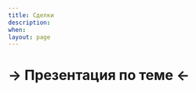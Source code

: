 ```yaml
---
title: Сделки
description:
when:
layout: page
---
```


# &rarr; <a id="goToPresentation" target="_blank">Презентация по теме</a> &larr;

<!-- <hr /> -->

<!-- # Вопросы -->

<!-- 1. Понятие, признаки, цель сделки. -->
<!-- 2. Условия действительности сделки. -->
<!-- 3. Недействительность сделок (оспоримые и ничтожные сделки). -->
<!-- 4. Простая письменная и нотариальная форма сделок, последствия несоблюдения требуемой законом формы сделки. -->

<!-- # Задания -->

<!-- 1. Выберите НЕверный вариант(ы) ответа: -->
<!--    1. любая сделка -- это договор; -->
<!--    2. любой договор -- это сделка; -->
<!--    3. любое обязательство -- это сделка. -->
<!-- 2. Перечислите случаи, когда ГК РФ предусматривает последствия -->
<!--    недействительности сделок в виде: -->

<!--    1. двусторонней реституции; -->
<!--    2. односторонней реституции; -->
<!--    3. неприменения реституции; -->
<!--    4. возмещение реального ущерба в пользу потерпевшего. -->

<!-- 3. Составьте в форме таблицы виды недействительных сделок, указав номер статьи и -->
<!--    последствия недействительности сделки: -->

<!--    1. сделки с пороками содержания; -->
<!--    2. сделки с пороками субъектного состава; -->
<!--    3. сделки с пороками воли; -->
<!--    4. возмещение реального ущерба в пользу потерпевшего. -->

<!-- 4. Заполните схему: -->

<!--    ![](./deals/kinds.jpg) -->

<!-- 5. Раскройте признаки сделок: -->

<!--    ![](./deals/markers.jpg) -->

<!-- 6. Решите: -->

<!--    ![](./deals/vii.jpg) -->

<!-- 7. Найдите и проанализируйте судебное решение, касающееся притворной сделки: кто -->
<!--    предъявил требование в суд относительно притворной сделки, какую сделку -->
<!--    прикрывала притворная сделка, благодаря каким фактам судом было установлено, что -->
<!--    сделка прикрывает другую сделку? -->

<!-- # Задачи -->

<!-- ## Задача 1 -->

<!-- На общем собрании жильцов многоквартирного дома было принято решение о сдаче в -->
<!-- аренду подвального помещения дома под офис одному юридическому лицу. Однако -->
<!-- кворума на собрании жильцов не было. -->

<!-- Вопросы: -->

<!-- 1. Каковы правовые последствия принятия на общем собрании жильцов решения о -->
<!--    заключении договора, в том числе о сдаче помещения в аренду? -->
<!-- 2. Действительно ли решение общего собрания жильцов с учетом условий задачи? -->
<!--    Если недействительно, то каковым оно является: ничтожным или оспоримым? -->

<!-- ## Задача 2 -->

<!-- Определите вид условия в предложенных сделках: -->

<!-- 1. Иванов заключил договор с Сидоровым о том, что последний предоставит в июне -->
<!--    свою дачу в аренду Иванову, если Иванову будет предоставлен в этом месяце на -->
<!--    работе отпуск. -->
<!-- 2. Иванов выдаст вексель своей внучке при условии, что она разведется со своим -->
<!--    мужем — гражданином Израиля. -->
<!-- 3. Профессор решил заняться репетиторством в летнее время и заключил договор с -->
<!--    одним неуспевающим студентом о проведении занятий по русскому языку, указав, -->
<!--    что, если он (профессор) будет привлечен к работе в вузе в летнее время, то -->
<!--    данный договор прекратит свое действие. -->
<!-- 4. Один молодой человек сообщил своей девушке, что подарит ей колье, как только -->
<!--    ограбит ювелирный магазин. -->

<!-- ## Задача 3 -->

<!-- Ласточкини его племянник решили порыбачить. Приехав на озеро, Ласточкин купил -->
<!-- удочки для рыбной ловли в близлежащем магазине. Однако, когда, устроившись на -->
<!-- берегу, они готовились к рыбалке, то обнаружили, что удочки не раздвигаются. -->
<!-- Компания отправилась обратно в магазин, чтобы обменять удочки на другие. -->
<!-- Продавец попросил представить чек. Пошарив по карманам, Ласточкин с ужасом -->
<!-- понял, что чек потерялся. Племянник утверждал, что договор на приобретение -->
<!-- удочек был заключен. Продавец магазина возражал против замены удочек, поскольку -->
<!-- письменная форма договора не была соблюдена, в связи с чем на свидетельские -->
<!-- показания в подтверждение заключения договора ссылаться нельзя. -->

<!-- Вопросы: -->

<!-- 1. В какой форме должен быть заключен договор розничной купли-продажи? -->
<!-- 2. Назовите общее правило о последствиях несоблюдения простой письменной формы -->
<!--    сделки. -->
<!-- 3. Прав ли продавец относительно последствий несоблюдения простой письменной -->
<!--    формы договора розничной купли- продажи? -->

<!-- ## Задача 4 -->

<!-- Васечкин с первого взгляда влюбился в Рубашкину и предложил ей выйти за него -->
<!-- замуж. Рубашкина подумала неделю и согласилась. Молодые люди пошли в ЗАГС и -->
<!-- подали заявление о вступлении в брак. Васечкин очень большое внимание придавал -->
<!-- своему внешнему виду и считал, что на свадьбе он должен быть неотразим и -->
<!-- обязательно одет в очень дорогой костюм. Жених пришел в элитный магазин одежды -->
<!-- и, выбрав костюм, сообщил, что приобретает данный костюм, потому что собирается -->
<!-- вступить в брак. Через три недели после приобретения Васечкиным костюма молодые -->
<!-- люди поссорились и решили, что не подходят друг другу. Васечкин принес в магазин -->
<!-- костюм и сообщил, что возвращает костюм, так как обстоятельство, в силу которого -->
<!-- он приобретал костюм, отпало, и костюм ему больше не нужен, просил возвратить -->
<!-- деньги. -->

<!-- Вопросы: -->

<!-- 1. Имеет ли мотив совершения сделки правовое значение? -->
<!-- 2. Подлежит ли требование Васечкина о возврате денег удовлетворению? -->

<!-- ## Задача 5 -->

<!-- Между больницей и медицинским учебным заведением был заключен договор о -->
<!-- сотрудничестве, согласно которому больница за вознаграждение обязалась -->
<!-- передавать организации неопознанные трупы людей и трупы мертворожденных детей -->
<!-- для учебных и научных целей. -->

<!-- Вопросы: -->

<!-- 1. Имеет ли данная сделка пороки? В чем существо порока? -->
<!-- 2. В каких элементах сделки содержится порок? -->

<!-- ## Задача 6 -->

<!-- Вспомните сюжет из замечательного произведения Ильфа и Петрова «Двенадцать -->
<!-- стульев», когда великий комбинатор Остап Бендер вместе с Ипполитом Матвеевичем -->
<!-- Воробьяниновым прибывает в маленький город Васюки. В поисках средств на -->
<!-- приобретение стульев, оставшихся на судне, Остап Бендер проводит в шахматном -->
<!-- клубе города Васюки лекцию о шахматной мысли и платный шахматный турнир, -->
<!-- представляясь гроссмейстером, хотя в шахматы играл только один раз. -->

<!-- Вопросы: -->

<!-- 1. Действительна ли сделка, заключенная Остапом Бендером с членами шахматного -->
<!--    клуба о проведении шахматного турнира? -->
<!-- 2. Если недействительна, то в каком элементе сделки содержится порок и в чем он -->
<!--    заключается? -->
<!-- 3. В чем отличие между обманом и заблуждением? -->
<!-- 4. Изменится ли подход к сделке, если ложную информацию об Остапе Бендере -->
<!--    сообщал бы только Ипполит Матвеевич Воробьянинов? Ответ обоснуйте. -->

<!-- ## Задача 7 -->

<!-- Студенову и Расторгуеву принадлежал на праве общей долевой собственности -->
<!-- бревенчатый дом, расположенный на берегу озера Селигер. Между сособственниками -->
<!-- сложились неприязненные отношения, и Студенов только с целью навредить -->
<!-- Расторгуеву решил продать свою долю очень вредному человеку, с которым далеко не -->
<!-- всякий согласился бы жить под одной крышей. Зная, что при продаже доли у -->
<!-- Расторгуева как у сособственника дома есть преимущественное право покупки, -->
<!-- Студенов договорился с покупателем о заключении договора дарения, при этом -->
<!-- получив от него деньги за долю в праве собственности на дом. -->

<!-- Вопросы: -->

<!-- 1. Действителен ли договор дарения? Если недействителен, то в каком элементе -->
<!--    сделки содержится порок? -->
<!-- 2. Какой договор скрывается за договором дарения? Действительна ли сделка, -->
<!--    которая скрывается за договором дарения? Если данная сделка недействительна, -->
<!--    какие правовые последствия к ней применяются? -->

<!-- ## Задача 8 -->

<!-- Сидорова обратилась к организации, оказывающей эзотерические услуги, с просьбой -->
<!-- оказать услуги по возврату мужа. Данная организация заключила с Сидоровой -->
<!-- договор на оказание данной услуги и взяла плату за услугу в размере 1 млн. -->
<!-- рублей. В результате муж не только не вернулся к Сидоровой, но и развелся с ней. -->
<!-- Недовольная результатами эзотерических услуг, Сидорова обратилась за юридической -->
<!-- консультацией. Юристы юридической компании засомневались в действительности -->
<!-- договора. Одни полагали, что имел место обман Сидоровой, другие считали, что -->
<!-- данная сделка противоречит основам правопорядка и нравственности, при этом -->
<!-- мотивировали свою позицию по-разному: одни обосновывали это тем, что оказание -->
<!-- подобного рода услуг противоречит основам правопорядка, другие считали, что -->
<!-- недопустимо оказывать на мужа, являющегося третьим лицом, без его ведома и -->
<!-- согласия какое-то воздействие. -->

<!-- Источники: -->

<!-- - [Информационное письмо Президиума ВАС РФ от 10.12.2013 № 162 «Обзор практики применения арбитражными судами статей 178 и 179 Гражданского кодекса Российской Федерации»](http://www.consultant.ru/document/cons_doc_LAW_157434/b3c0a1fe3622d0bc9c96c4aadf4af5d8b4107fdf/). -->

<!-- Вопросы: -->

<!-- 1. При каких обстоятельствах данный договор может квалифицироваться как договор, -->
<!--    заключенный под влиянием обмана? В чем может заключаться обман? В случае, -->
<!--    если имел место обман, договор будет являться ничтожной или оспоримой -->
<!--    сделкой? -->
<!-- 2. Можно ли квалифицировать данный договор как противоречащий основам -->
<!--    правопорядка и нравственности. -->

<!-- ## Задача 9 -->

<!-- Профессор консерватории, обладая скрипкой Страдивари, хотел, чтобы после его -->
<!-- смерти скрипка перешла в собственность его талантливого ученика. Зная, что это -->
<!-- вызовет неудовольствие членов его семьи, он совершил с учеником в простой -->
<!-- письменной форме сделку купли – продажи скрипки. Никаких денег за нее он не -->
<!-- получил. Об этом знали два товарища молодого скрипача. После смерти профессора -->
<!-- они обо всем рассказали членам его семьи. Наследники потребовали возврата -->
<!-- скрипки. Владелец скрипки отказался ее возвратить и предложил наследникам -->
<!-- принять у него денежную сумму, указанную в письменном договоре с профессором. -->
<!-- Наследники от этого отказались и обратились в суд с иском о возврате скрипки. -->

<!-- Какое решение должен вынести суд? -->
